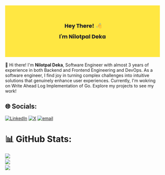 ![Banner](banner.png)

👋 Hi there! I'm **Nilotpal Deka**, Software Engineer with almost 3 years of experience in both Backend and Frontend Engineering and DevOps. As a software engineer, I find joy in turning complex challenges into intuitive solutions that genuinely enhance user experiences. Currently, I'm wokring on Write Ahead Log Implementation of Go. Explore my projects to see my work!

## 🌐 Socials:
[![LinkedIn](https://img.shields.io/badge/LinkedIn-%230077B5.svg?logo=linkedin&logoColor=white)](https://linkedin.com/in/iamnilotpaldeka) [![X](https://img.shields.io/badge/X-black.svg?logo=X&logoColor=white)](https://x.com/iamnilotpaldeka) [![email](https://img.shields.io/badge/Email-D14836?logo=gmail&logoColor=white)](mailto:iamnilotpaldeka@gmail.com) 

# 📊 GitHub Stats:
![](https://github-readme-stats.vercel.app/api/top-langs/?username=iamNilotpal&theme=catppuccin_mocha&hide_border=false&include_all_commits=false&count_private=true&layout=compact) <br />
![](https://github-readme-stats.vercel.app/api?username=iamNilotpal&theme=catppuccin_mocha&hide_border=false&include_all_commits=false&count_private=true) <br />
![](https://nirzak-streak-stats.vercel.app/?user=iamNilotpal&theme=catppuccin_mocha&hide_border=false)

